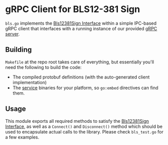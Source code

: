 # gRPC Client for BLS12-381 Sign

`bls.go` implements the [Bls12381Sign Interface](https://github.com/t00ts/bls12_381-sign/go/bls.go) within a simple IPC-based gRPC client that interfaces with a running instance of our provided [gRPC server](https://github.com/t00ts/bls12_381-sign/rust/grpc-server).

## Building

`Makefile` at the repo root takes care of everything, but essentially you'll need the following to build the code:
 - The compiled protobuf definitions (with the auto-generated client implementation)
 - The [service](https://github.com/t00ts/bls12_381-sign/rust/grpc-server) binaries for your platform, so `go:embed` directives can find them.

## Usage

This module exports all required methods to satisfy the [Bls12381Sign Interface](https://github.com/t00ts/bls12_381-sign/go/bls.go), as well as a `Connect()` and `Disconnect()` method which should be used to encapsulate actual calls to the library. Please check `bls_test.go` for a few examples.
